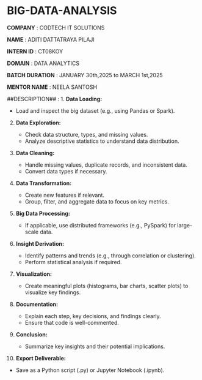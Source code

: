 # BIG-DATA-ANALYSIS

**COMPANY** : CODTECH IT SOLUTIONS

**NAME** : ADITI DATTATRAYA PILAJI

**INTERN ID** : CT08KOY

**DOMAIN** : DATA ANALYTICS

**BATCH DURATION** : JANUARY 30th,2025 to MARCH 1st,2025

**MENTOR NAME** : NEELA SANTOSH

##DESCRIPTION## : 1. **Data Loading:**  
   - Load and inspect the big dataset (e.g., using Pandas or Spark).

2. **Data Exploration:** 
   - Check data structure, types, and missing values.  
   - Analyze descriptive statistics to understand data distribution.

3. **Data Cleaning:**  
   - Handle missing values, duplicate records, and inconsistent data.  
   - Convert data types if necessary.

4. **Data Transformation:** 
   - Create new features if relevant.  
   - Group, filter, and aggregate data to focus on key metrics.

5. **Big Data Processing:**  
   - If applicable, use distributed frameworks (e.g., PySpark) for large-scale data.

6. **Insight Derivation:**  
   - Identify patterns and trends (e.g., through correlation or clustering).  
   - Perform statistical analysis if required.

7. **Visualization:**
   - Create meaningful plots (histograms, bar charts, scatter plots) to visualize key findings.

8. **Documentation:**  
   - Explain each step, key decisions, and findings clearly.  
   - Ensure that code is well-commented.

9. **Conclusion:**  
   - Summarize key insights and their potential implications.

10. **Export Deliverable:** 
   - Save as a Python script (.py) or Jupyter Notebook (.ipynb).
